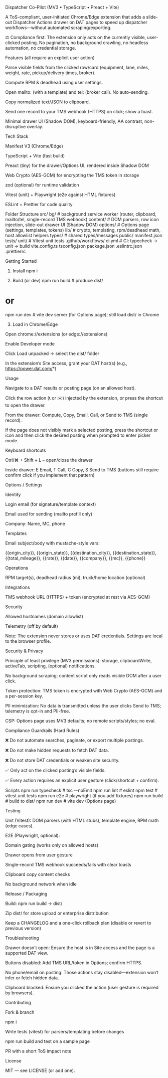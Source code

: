 Dispatcher Co-Pilot (MV3 • TypeScript • Preact + Vite)

A ToS-compliant, user-initiated Chrome/Edge extension that adds a slide-out Dispatcher Actions drawer on DAT pages to speed up dispatcher workflows—without automated scraping/exporting.

⚖️ Compliance first: The extension only acts on the currently visible, user-clicked posting. No pagination, no background crawling, no headless automation, no credential storage.

Features (all require an explicit user action)

Parse visible fields from the clicked row/card (equipment, lane, miles, weight, rate, pickup/delivery times, broker).

Compute RPM & deadhead using user settings.

Open mailto: (with a template) and tel: (broker call). No auto-sending.

Copy normalized text/JSON to clipboard.

Send one record to your TMS webhook (HTTPS) on click; show a toast.

Minimal drawer UI (Shadow DOM), keyboard-friendly, AA contrast, non-disruptive overlay.

Tech Stack

Manifest V3 (Chrome/Edge)

TypeScript + Vite (fast build)

Preact (tiny) for the drawer/Options UI, rendered inside Shadow DOM

Web Crypto (AES-GCM) for encrypting the TMS token in storage

zod (optional) for runtime validation

Vitest (unit) + Playwright (e2e against HTML fixtures)

ESLint + Prettier for code quality

Folder Structure
src/
  bg/          # background service worker (router, clipboard, mailto/tel, single-record TMS webhook)
  content/     # DOM parsers, row icon injection, slide-out drawer UI (Shadow DOM)
  options/     # Options page (settings, templates, tokens)
  lib/         # crypto, templating, rpm/deadhead math, host allowlist helpers
  types/       # shared types/messages
public/
  manifest.json
tests/
  unit/        # Vitest unit tests
.github/workflows/
  ci.yml       # CI: typecheck → unit → build
vite.config.ts
tsconfig.json
package.json
.eslintrc.json
.prettierrc

Getting Started
1) Install
npm i

2) Build (or dev)
npm run build     # produce dist/
# or
npm run dev       # vite dev server (for Options page); still load dist/ in Chrome

3) Load in Chrome/Edge

Open chrome://extensions (or edge://extensions)

Enable Developer mode

Click Load unpacked → select the dist/ folder

In the extension’s Site access, grant your DAT host(s) (e.g., https://power.dat.com/*)

Usage

Navigate to a DAT results or posting page (on an allowed host).

Click the row action (📞 or ✉️) injected by the extension, or press the shortcut to open the drawer.

From the drawer: Compute, Copy, Email, Call, or Send to TMS (single record).

If the page does not visibly mark a selected posting, press the shortcut or icon and then click the desired posting when prompted to enter picker mode.

Keyboard shortcuts

Ctrl/⌘ + Shift + L – open/close the drawer

Inside drawer: E Email, T Call, C Copy, S Send to TMS (buttons still require confirm click if you implement that pattern)

Options / Settings

Identity

Login email (for signature/template context)

Email used for sending (mailto prefill only)

Company: Name, MC, phone

Templates

Email subject/body with mustache-style vars:

{{origin_city}}, {{origin_state}}, {{destination_city}}, {{destination_state}}, {{total_mileage}}, {{rate}}, {{date}}, {{company}}, {{mc}}, {{phone}}

Operations

RPM target(s), deadhead radius (mi), truck/home location (optional)

Integrations

TMS webhook URL (HTTPS) + token (encrypted at rest via AES-GCM)

Security

Allowed hostnames (domain allowlist)

Telemetry (off by default)

Note: The extension never stores or uses DAT credentials. Settings are local to the browser profile.

Security & Privacy

Principle of least privilege (MV3 permissions): storage, clipboardWrite, activeTab, scripting, (optional) notifications.

No background scraping; content script only reads visible DOM after a user click.

Token protection: TMS token is encrypted with Web Crypto (AES-GCM) and a per-session key.

PII minimization: No data is transmitted unless the user clicks Send to TMS; telemetry is opt-in and PII-free.

CSP: Options page uses MV3 defaults; no remote scripts/styles; no eval.

Compliance Guardrails (Hard Rules)

❌ Do not automate searches, paginate, or export multiple postings.

❌ Do not make hidden requests to fetch DAT data.

❌ Do not store DAT credentials or weaken site security.

✅ Only act on the clicked posting’s visible fields.

✅ Every action requires an explicit user gesture (click/shortcut + confirm).

Scripts
npm run typecheck   # tsc --noEmit
npm run lint        # eslint
npm test            # vitest unit tests
npm run e2e         # playwright (if you add fixtures)
npm run build       # build to dist/
npm run dev         # vite dev (Options page)

Testing

Unit (Vitest): DOM parsers (with HTML stubs), template engine, RPM math (edge cases).

E2E (Playwright, optional):

Domain gating (works only on allowed hosts)

Drawer opens from user gesture

Single-record TMS webhook succeeds/fails with clear toasts

Clipboard copy content checks

No background network when idle

Release / Packaging

Build: npm run build → dist/

Zip dist/ for store upload or enterprise distribution

Keep a CHANGELOG and a one-click rollback plan (disable or revert to previous version)

Troubleshooting

Drawer doesn’t open: Ensure the host is in Site access and the page is a supported DAT view.

Buttons disabled: Add TMS URL/token in Options; confirm HTTPS.

No phone/email on posting: Those actions stay disabled—extension won’t infer or fetch hidden data.

Clipboard blocked: Ensure you clicked the action (user gesture is required by browsers).

Contributing

Fork & branch

npm i

Write tests (vitest) for parsers/templating before changes

npm run build and test on a sample page

PR with a short ToS impact note

License

MIT — see LICENSE (or add one).
